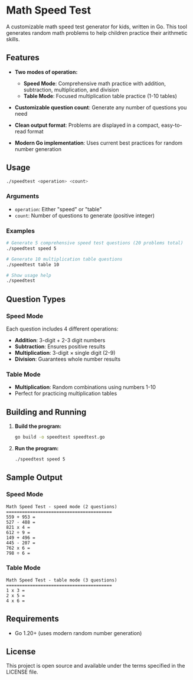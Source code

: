 # Math Speed Test

A customizable math speed test generator for kids, written in Go. This tool generates random math problems to help children practice their arithmetic skills.

## Features

- **Two modes of operation:**

  - **Speed Mode**: Comprehensive math practice with addition, subtraction, multiplication, and division
  - **Table Mode**: Focused multiplication table practice (1-10 tables)

- **Customizable question count**: Generate any number of questions you need
- **Clean output format**: Problems are displayed in a compact, easy-to-read format
- **Modern Go implementation**: Uses current best practices for random number generation

## Usage

```bash
./speedtest <operation> <count>
```

### Arguments

- `operation`: Either "speed" or "table"
- `count`: Number of questions to generate (positive integer)

### Examples

```bash
# Generate 5 comprehensive speed test questions (20 problems total)
./speedtest speed 5

# Generate 10 multiplication table questions
./speedtest table 10

# Show usage help
./speedtest
```

## Question Types

### Speed Mode

Each question includes 4 different operations:

- **Addition**: 3-digit + 2-3 digit numbers
- **Subtraction**: Ensures positive results
- **Multiplication**: 3-digit × single digit (2-9)
- **Division**: Guarantees whole number results

### Table Mode

- **Multiplication**: Random combinations using numbers 1-10
- Perfect for practicing multiplication tables

## Building and Running

1. **Build the program:**

   ```bash
   go build -o speedtest speedtest.go
   ```

2. **Run the program:**
   ```bash
   ./speedtest speed 5
   ```

## Sample Output

### Speed Mode

```
Math Speed Test - speed mode (2 questions)
========================================
559 + 953 =
527 - 488 =
821 x 4 =
612 ÷ 9 =
149 + 496 =
445 - 207 =
762 x 6 =
798 ÷ 6 =
```

### Table Mode

```
Math Speed Test - table mode (3 questions)
========================================
1 x 3 =
2 x 5 =
4 x 6 =
```

## Requirements

- Go 1.20+ (uses modern random number generation)

## License

This project is open source and available under the terms specified in the LICENSE file.
